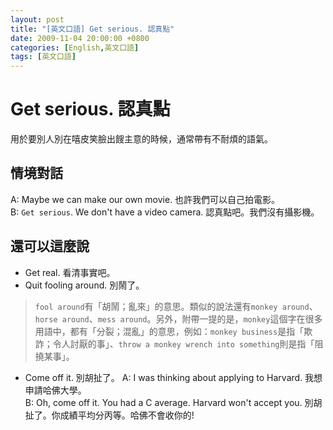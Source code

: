 ```yaml
---
layout: post
title: "[英文口語] Get serious. 認真點"
date: 2009-11-04 20:00:00 +0800
categories: [English,英文口語]
tags: [英文口語]
---
```


# Get serious. 認真點

用於要別人別在嘻皮笑臉出餿主意的時候，通常帶有不耐煩的語氣。

## 情境對話

A: Maybe we can make our own movie. 也許我們可以自己拍電影。    
B: `Get serious`. We don't have a video camera. 認真點吧。我們沒有攝影機。

## 還可以這麼說

- Get real. 看清事實吧。
- Quit fooling around. 別鬧了。
> `fool around`有「胡鬧；亂來」的意思。類似的說法還有`monkey around`、`horse around`、`mess around`。另外，附帶一提的是，`monkey`這個字在很多用語中，都有「分裂；混亂」的意思，例如：`monkey business`是指「欺詐；令人討厭的事」、`throw a monkey wrench into something`則是指「阻撓某事」。

- Come off it. 別胡扯了。
A: I was thinking about applying to Harvard. 我想申請哈佛大學。     
B: Oh, come off it. You had a C average. Harvard won't accept you. 別胡扯了。你成績平均分丙等。哈佛不會收你的!